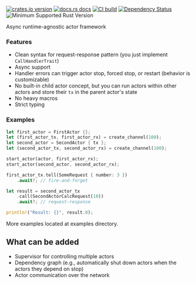 [![crates.io version](https://img.shields.io/crates/v/aisteoir.svg)](https://crates.io/crates/aisteoir)
[![docs.rs docs](https://docs.rs/aisteoir/badge.svg)](https://docs.rs/aisteoir)
[![CI build](https://github.com/sterrlia/aisteoir/actions/workflows/rust.yml/badge.svg)](https://github.com/sterrlia/aisteoir/actions)
[![Dependency Status](https://deps.rs/crate/aisteoir/latest/status.svg)](https://deps.rs/crate/aisteoir)
![Minimum Supported Rust Version](https://img.shields.io/badge/rustc-1.85.1+-ab6000.svg)

Async runtime-agnostic actor framework

### Features
+ Clean syntax for request-response pattern (you just implement `CallHandlerTrait`)
+ Async support
+ Handler errors can trigger actor stop, forced stop, or restart (behavior is customizable)
+ No built-in child actor concept, but you can run actors within other actors and store their `tx` in the parent actor's state
+ No heavy macros
+ Strict typing

### Examples
``` rust
let first_actor = FirstActor {};
let (first_actor_tx, first_actor_rx) = create_channel(100);
let second_actor = SecondActor { tx };
let (second_actor_tx, second_actor_rx) = create_channel(100);

start_actor(actor, first_actor_rx);
start_actor(second_actor, second_actor_rx);

first_actor_tx.tell(SomeRequest { number: 3 })
    .await?; // fire-and-forget

let result = second_actor_tx
    .call(SecondActorCalcRequest(10))
    .await?; // request-response

println!("Result: {}", result.0);
```

More examples located at examples directory.

## What can be added
- Supervisor for controlling multiple actors
- Dependency graph (e.g., automatically shut down actors when the actors they depend on stop)
- Actor communication over the network
